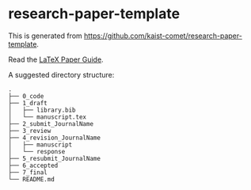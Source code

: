 # research-paper-template

This is generated from https://github.com/kaist-comet/research-paper-template.

Read the [LaTeX Paper Guide](https://github.com/kaist-comet/LaTeX-Paper-Guide).

A suggested directory structure:
```
.
├── 0_code
├── 1_draft
│   ├── library.bib
│   └── manuscript.tex
├── 2_submit_JournalName
├── 3_review
├── 4_revision_JournalName
│   ├── manuscript
│   └── response
├── 5_resubmit_JournalName
├── 6_accepted
├── 7_final
└── README.md
```
